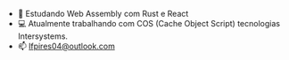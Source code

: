 - 👀 Estudando Web Assembly com Rust e React
- 💻 Atualmente trabalhando com  COS (Cache Object Script) tecnologias Intersystems.
- 📫 lfpires04@outlook.com
